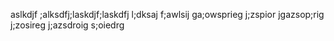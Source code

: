 aslkdjf ;alksdfj;laskdjf;laskdfj l;dksaj f;awlsij ga;owsprieg j;zspior jgazsop;rig j;zosireg j;azsdroig s;oiedrg
